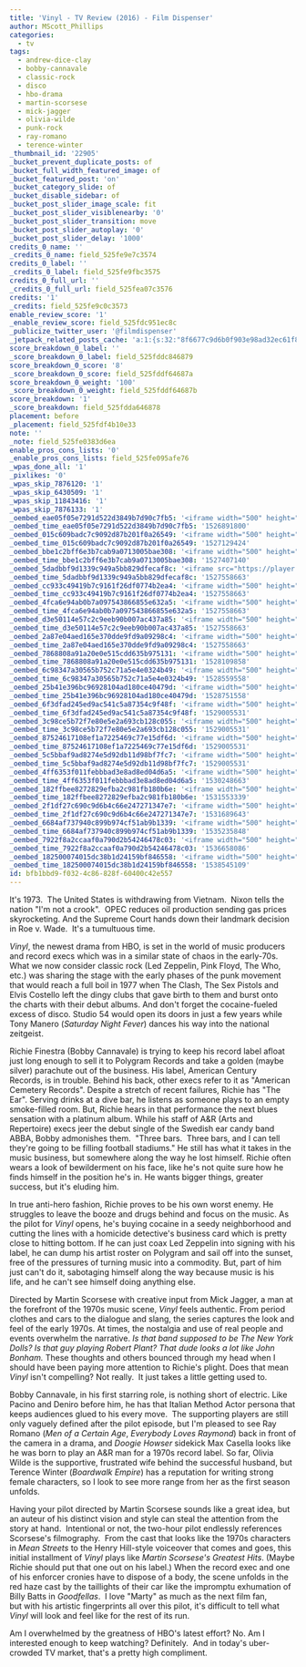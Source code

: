 ```yaml
---
title: 'Vinyl - TV Review (2016) - Film Dispenser'
author: MScott_Phillips
categories:
  - tv
tags:
  - andrew-dice-clay
  - bobby-cannavale
  - classic-rock
  - disco
  - hbo-drama
  - martin-scorsese
  - mick-jagger
  - olivia-wilde
  - punk-rock
  - ray-romano
  - terence-winter
_thumbnail_id: '22905'
_bucket_prevent_duplicate_posts: of
_bucket_full_width_featured_image: of
_bucket_featured_post: 'on'
_bucket_category_slide: of
_bucket_disable_sidebar: of
_bucket_post_slider_image_scale: fit
_bucket_post_slider_visiblenearby: '0'
_bucket_post_slider_transition: move
_bucket_post_slider_autoplay: '0'
_bucket_post_slider_delay: '1000'
credits_0_name: ''
_credits_0_name: field_525fe9e7c3574
credits_0_label: ''
_credits_0_label: field_525fe9fbc3575
credits_0_full_url: ''
_credits_0_full_url: field_525fea07c3576
credits: '1'
_credits: field_525fe9c0c3573
enable_review_score: '1'
_enable_review_score: field_525fdc951ec8c
_publicize_twitter_user: '@filmdispenser'
_jetpack_related_posts_cache: 'a:1:{s:32:"8f6677c9d6b0f903e98ad32ec61f8deb";a:2:{s:7:"expires";i:1526442873;s:7:"payload";a:3:{i:0;a:1:{s:2:"id";i:9666;}i:1;a:1:{s:2:"id";i:4170;}i:2;a:1:{s:2:"id";i:18072;}}}}'
score_breakdown_0_label: ''
_score_breakdown_0_label: field_525fddc846879
score_breakdown_0_score: '8'
_score_breakdown_0_score: field_525fddf64687a
score_breakdown_0_weight: '100'
_score_breakdown_0_weight: field_525fddf64687b
score_breakdown: '1'
_score_breakdown: field_525fdda646878
placement: before
_placement: field_525fdf4b10e33
note: ''
_note: field_525fe0383d6ea
enable_pros_cons_lists: '0'
_enable_pros_cons_lists: field_525fe095afe76
_wpas_done_all: '1'
_pixlikes: '0'
_wpas_skip_7876120: '1'
_wpas_skip_6430509: '1'
_wpas_skip_11843416: '1'
_wpas_skip_7876133: '1'
_oembed_eae05f05e7291d522d3849b7d90c7fb5: '<iframe width="500" height="281" src="https://www.youtube.com/embed/9teNKmm9R3k?start=3&feature=oembed" frameborder="0" allow="autoplay; encrypted-media" allowfullscreen></iframe>'
_oembed_time_eae05f05e7291d522d3849b7d90c7fb5: '1526891800'
_oembed_015c609badc7c9092d87b201f0a26549: '<iframe width="500" height="281" src="https://www.youtube.com/embed/dkhBDhQ4OxM?feature=oembed" frameborder="0" allow="autoplay; encrypted-media" allowfullscreen></iframe>'
_oembed_time_015c609badc7c9092d87b201f0a26549: '1527129424'
_oembed_bbe1c2bff6e3b7cab9a0713005bae308: '<iframe width="500" height="281" src="https://www.youtube.com/embed/_DTbx7c7ez8?feature=oembed" frameborder="0" allow="autoplay; encrypted-media" allowfullscreen></iframe>'
_oembed_time_bbe1c2bff6e3b7cab9a0713005bae308: '1527407140'
_oembed_5dadbbf9d1339c949a5bb829dfecaf8c: '<iframe src="https://player.vimeo.com/video/8386027?app_id=122963" width="500" height="281" frameborder="0" title="Alien for Christmas" webkitallowfullscreen mozallowfullscreen allowfullscreen></iframe>'
_oembed_time_5dadbbf9d1339c949a5bb829dfecaf8c: '1527558663'
_oembed_cc933c49419b7c9161f26df0774b2ea4: '<iframe width="500" height="281" src="https://www.youtube.com/embed/vzVhPCMAxWQ?feature=oembed" frameborder="0" allow="autoplay; encrypted-media" allowfullscreen></iframe>'
_oembed_time_cc933c49419b7c9161f26df0774b2ea4: '1527558663'
_oembed_4fca6e94ab0b7a097543866855e632a5: '<iframe width="500" height="281" src="https://www.youtube.com/embed/gXg2_yExgVY?feature=oembed" frameborder="0" allow="autoplay; encrypted-media" allowfullscreen></iframe>'
_oembed_time_4fca6e94ab0b7a097543866855e632a5: '1527558663'
_oembed_d3e50114e57c2c9eeb90b007ac437a85: '<iframe width="500" height="281" src="https://www.youtube.com/embed/ab0pd9oNf7Q?feature=oembed" frameborder="0" allow="autoplay; encrypted-media" allowfullscreen></iframe>'
_oembed_time_d3e50114e57c2c9eeb90b007ac437a85: '1527558663'
_oembed_2a87e04aed165e370dde9fd9a09298c4: '<iframe width="500" height="281" src="https://www.youtube.com/embed/wBf0xLj7FhU?feature=oembed" frameborder="0" allow="autoplay; encrypted-media" allowfullscreen></iframe>'
_oembed_time_2a87e04aed165e370dde9fd9a09298c4: '1527558663'
_oembed_7868808a91a20e0e515cdd635b975131: '<iframe width="500" height="281" src="https://www.youtube.com/embed/PEZ2r1YGKSA?feature=oembed" frameborder="0" allow="autoplay; encrypted-media" allowfullscreen></iframe>'
_oembed_time_7868808a91a20e0e515cdd635b975131: '1528109858'
_oembed_6c98347a30565b752c71a5e4e0324b49: '<iframe width="500" height="281" src="https://www.youtube.com/embed/FhwktRDG_aQ?feature=oembed" frameborder="0" allow="autoplay; encrypted-media" allowfullscreen></iframe>'
_oembed_time_6c98347a30565b752c71a5e4e0324b49: '1528559558'
_oembed_25b41e396bc96928104ad180ce40479d: '<iframe width="500" height="281" src="https://www.youtube.com/embed/MFWF9dU5Zc0?feature=oembed" frameborder="0" allow="autoplay; encrypted-media" allowfullscreen></iframe>'
_oembed_time_25b41e396bc96928104ad180ce40479d: '1528751558'
_oembed_6f3dfad245ed9ac541c5a87354c9f48f: '<iframe width="500" height="281" src="https://www.youtube.com/embed/rTMINaybeyE?feature=oembed" frameborder="0" allow="autoplay; encrypted-media" allowfullscreen></iframe>'
_oembed_time_6f3dfad245ed9ac541c5a87354c9f48f: '1529005531'
_oembed_3c98ce5b72f7e80e5e2a693cb128c055: '<iframe width="500" height="281" src="https://www.youtube.com/embed/j7RHHPN4gII?feature=oembed" frameborder="0" allow="autoplay; encrypted-media" allowfullscreen></iframe>'
_oembed_time_3c98ce5b72f7e80e5e2a693cb128c055: '1529005531'
_oembed_87524617108ef1a7225469c77e15df6d: '<iframe width="500" height="281" src="https://www.youtube.com/embed/bP8vCXPo-BA?feature=oembed" frameborder="0" allow="autoplay; encrypted-media" allowfullscreen></iframe>'
_oembed_time_87524617108ef1a7225469c77e15df6d: '1529005531'
_oembed_5c5bbaf9ad8274e5d92db11d98bf7fc7: '<iframe width="500" height="281" src="https://www.youtube.com/embed/yqAS2lPISa8?feature=oembed" frameborder="0" allow="autoplay; encrypted-media" allowfullscreen></iframe>'
_oembed_time_5c5bbaf9ad8274e5d92db11d98bf7fc7: '1529005531'
_oembed_4ff6353f011febbbad3e8ad8ed04d6a5: '<iframe width="500" height="281" src="https://www.youtube.com/embed/HikYI0jIAwU?feature=oembed" frameborder="0" allow="autoplay; encrypted-media" allowfullscreen></iframe>'
_oembed_time_4ff6353f011febbbad3e8ad8ed04d6a5: '1530248663'
_oembed_182ffbee8272829efba2c981fb180b6e: '<iframe width="500" height="281" src="https://www.youtube.com/embed/Seg_yBYPjG4?feature=oembed" frameborder="0" allow="autoplay; encrypted-media" allowfullscreen></iframe>'
_oembed_time_182ffbee8272829efba2c981fb180b6e: '1531553339'
_oembed_2f1df27c690c9d6b4c66e247271347e7: '<iframe width="500" height="281" src="https://www.youtube.com/embed/9XxLHyzsB_Q?feature=oembed" frameborder="0" allow="autoplay; encrypted-media" allowfullscreen></iframe>'
_oembed_time_2f1df27c690c9d6b4c66e247271347e7: '1531689643'
_oembed_6684af737940c899b974cf51ab9b1339: '<iframe width="500" height="281" src="https://www.youtube.com/embed/gp-8oB53P7k?feature=oembed" frameborder="0" allow="autoplay; encrypted-media" allowfullscreen></iframe>'
_oembed_time_6684af737940c899b974cf51ab9b1339: '1535235848'
_oembed_7922f8a2ccaaf0a790d2b54246478c03: '<iframe width="500" height="281" src="https://www.youtube.com/embed/AWvUNABT8sg?feature=oembed" frameborder="0" allow="autoplay; encrypted-media" allowfullscreen></iframe>'
_oembed_time_7922f8a2ccaaf0a790d2b54246478c03: '1536658086'
_oembed_182500074015dc38b1d24159bf846558: '<iframe width="500" height="281" src="https://www.youtube.com/embed/USPd0vX2sdc?feature=oembed" frameborder="0" allow="autoplay; encrypted-media" allowfullscreen></iframe>'
_oembed_time_182500074015dc38b1d24159bf846558: '1538545109'
id: bfb1bbd9-f032-4c86-828f-60400c42e557
---
```

<p>It's 1973.  The United States is withdrawing from Vietnam.  Nixon tells the nation "I'm not a crook".  OPEC reduces oil production sending gas prices skyrocketing. And the Supreme Court hands down their landmark decision in Roe v. Wade.  It's a tumultuous time.</p>
<p><em>Vinyl</em>, the newest drama from HBO, is set in the world of music producers and record execs which was in a similar state of chaos in the early-70s. What we now consider classic rock (Led Zeppelin, Pink Floyd, The Who, etc.) was sharing the stage with the early phases of the punk movement that would reach a full boil in 1977 when The Clash, The Sex Pistols and Elvis Costello left the dingy clubs that gave birth to them and burst onto the charts with their debut albums. And don't forget the cocaine-fueled excess of disco. Studio 54 would open its doors in just a few years while Tony Manero (<em>Saturday Night Fever</em>) dances his way into the national zeitgeist.</p>
<p>Richie Finestra (Bobby Cannavale) is trying to keep his record label afloat just long enough to sell it to Polygram Records and take a golden (maybe silver) parachute out of the business. His label, American Century Records, is in trouble. Behind his back, other execs refer to it as "American Cemetery Records". Despite a stretch of recent failures, Richie has "The Ear". Serving drinks at a dive bar, he listens as someone plays to an empty smoke-filled room. But, Richie hears in that performance the next blues sensation with a platinum album. While his staff of A&amp;R (Arts and Repertoire) execs jeer the debut single of the Swedish ear candy band ABBA, Bobby admonishes them.  "Three bars.  Three bars, and I can tell they're going to be filling football stadiums." He still has what it takes in the music business, but somewhere along the way he lost himself. Richie often wears a look of bewilderment on his face, like he's not quite sure how he finds himself in the position he's in. He wants bigger things, greater success, but it's eluding him.</p>
<p>In true anti-hero fashion, Richie proves to be his own worst enemy. He struggles to leave the booze and drugs behind and focus on the music. As the pilot for <em>Vinyl</em> opens, he's buying cocaine in a seedy neighborhood and cutting the lines with a homicide detective's business card which is pretty close to hitting bottom. If he can just coax Led Zeppelin into signing with his label, he can dump his artist roster on Polygram and sail off into the sunset, free of the pressures of turning music into a commodity. But, part of him just can't do it, sabotaging himself along the way because music is his life, and he can't see himself doing anything else.</p>
<p>Directed by Martin Scorsese with creative input from Mick Jagger, a man at the forefront of the 1970s music scene, <em>Vinyl</em> feels authentic. From period clothes and cars to the dialogue and slang, the series captures the look and feel of the early 1970s. At times, the nostalgia and use of real people and events overwhelm the narrative. <em>Is that band supposed to be The New York Dolls? Is that guy playing Robert Plant? That dude looks a lot like John Bonham. </em>These thoughts and others bounced through my head when I should have been paying more attention to Richie's plight. Does that mean <em>Vinyl</em> isn't compelling? Not really.  It just takes a little getting used to.</p>
<p>Bobby Cannavale, in his first starring role, is nothing short of electric. Like Pacino and Deniro before him, he has that Italian Method Actor persona that keeps audiences glued to his every move.  The supporting players are still only vaguely defined after the pilot episode, but I'm pleased to see Ray Romano (<em>Men of a Certain Age</em>, <em>Everybody Loves Raymond</em>) back in front of the camera in a drama, and <em>Doogie Howser</em> sidekick Max Casella looks like he was born to play an A&amp;R man for a 1970s record label. So far, Olivia Wilde is the supportive, frustrated wife behind the successful husband, but Terence Winter (<em>Boardwalk Empire</em>) has a reputation for writing strong female characters, so I look to see more range from her as the first season unfolds.</p>
<p>Having your pilot directed by Martin Scorsese sounds like a great idea, but an auteur of his distinct vision and style can steal the attention from the story at hand.  Intentional or not, the two-hour pilot endlessly references Scorsese's filmography.  From the cast that looks like the 1970s characters in <em>Mean Streets</em> to the Henry Hill-style voiceover that comes and goes, this initial installment of <em>Vinyl</em> plays like <em>Martin Scorsese's Greatest Hits</em>. (Maybe Richie should put that one out on his label.) When the record exec and one of his enforcer cronies have to dispose of a body, the scene unfolds in the red haze cast by the taillights of their car like the impromptu exhumation of Billy Batts in <em>Goodfellas</em>.  I love "Marty" as much as the next film fan, but with his artistic fingerprints all over this pilot, it's difficult to tell what <em>Vinyl</em> will look and feel like for the rest of its run.</p>
<p>Am I overwhelmed by the greatness of HBO's latest effort? No. Am I interested enough to keep watching? Definitely.  And in today's uber-crowded TV market, that's a pretty high compliment.</p>
